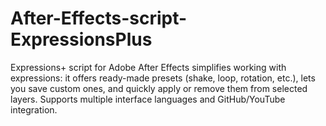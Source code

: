 # After-Effects-script-ExpressionsPlus
Expressions+ script for Adobe After Effects simplifies working with expressions: it offers ready-made presets (shake, loop, rotation, etc.), lets you save custom ones, and quickly apply or remove them from selected layers. Supports multiple interface languages and GitHub/YouTube integration.
